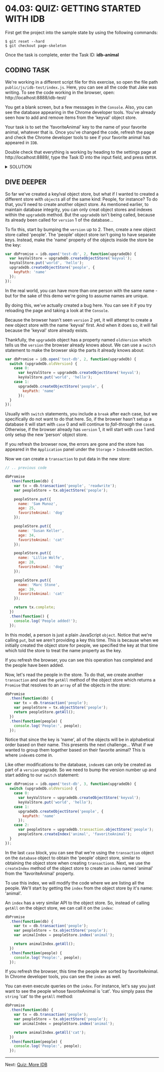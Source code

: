 # 04.03: QUIZ: GETTING STARTED WITH IDB

First get the project into the sample state by using the following commands:

```shell
$ git reset --hard
$ git checkout page-skeleton
```

Once the task is complete, enter the Task ID: **idb-animal**

## CODING TASK

We're working in a different script file for this exercise, so open the file path `public/js/idb-test/index.js`. Here, you can see all the code that Jake was writing. To see the code working in the browser, open: http://localhost:8888/idb-test/

You get a blank screen, but a few messages in the `Console`. Also, you can see the database appearing in the Chrome developer tools. You've already seen how to add and remove items from the 'keyval' object store.

Your task is to set the 'favoriteAnimal' key to the name of your favorite animal, whatever that is. Once you've changed the code, refresh the page and check the Chrome developer tools to see if your favorite animal has appeared in `IDB`.

Double check that everything is working by heading to the settings page at http://localhost:8889/, type the Task ID into the input field, and press `ENTER`.

<details>
<summary>SOLUTION</summary>
<p>

```js
dbPromise
  .then(function(db) {
    var tx = db.transaction('keyval', 'readwrite');
    var keyValStore = tx.objectStore('keyval');
    keyValStore.put('X', 'favoriteAnimal');
    return tx.complete;
  })
  .then(function() {
    console.log('Added favoriteAnimal:X to keyval');
  });
```

</p>
</details>

## DIVE DEEPER

So far we've created a key/val object store, but what if I wanted to created a different store with `object`s all of the same kind: People, for instance? To do that, you'll need to create another object store. As mentioned earlier, to maintain database integrity, you can only creat object stores and indexes within the `upgradeDb` method. But the `upgradeDb` isn't being called, because its already been called for `version` 1 of the database...

To fix this, start by bumping the `version` up to 2. Then, create a new object store called 'people'. The 'people' object store isn't going to have separate keys. Instead, make the 'name' property of the objects inside the store be the key:

```js
var dbPromise = idb.open('test-db', 2, function(upgradeDb) {
  var keyValStore = upgradeDb.createObjectStore('keyval');
  keyValStore.put('world', 'hello');
  upgradeDb.createObjectStore('people', {
    keyPath: 'name'
  });
});
```

In the real world, you can have more than one person with the same name - but for the sake of this demo we're going to assume names are unique.

By doing this, we've actually created a bug here. You can see it if you try reloading the page and taking a look at the `Console`.

Because the browser hasn't seen `version` 2 yet, it will attempt to create a new object store with the name 'keyval' first. And when it does so, it will fail because the 'keyval' store already exists.

Thankfully, the `upgradeDb` object has a property named `oldVersion` which tells us the `version` the browser already knows about. We can use a `switch` statement to make the browser skip the parts it already knows about:

```js
var dbPromise = idb.open('test-db', 2, function(upgradeDb) {
  switch (upgradeDb.oldVersion) {
    case 0:
      var keyValStore = upgradeDb.createObjectStore('keyval');
      keyValStore.put('world', 'hello');
    case 1:
      upgradeDb.createObjectStore('people', {
        keyPath: 'name'
      });
  }
});
```

Usually with `switch` statements, you include a `break` after each case, but we specifically do not want to do that here. So, if the browser hasn't setup a database it will start with `case` 0 and will continue to _fall-through_ the `case`s. Otherwise, if the browser already has `version` 1, it will start with `case` 1 and only setup the new 'person' object store.

If you refresh the browser now, the errors are gone and the store has appeared in the `Application` panel under the `Storage` > `IndexedDB` section.

Now we can create a `transaction` to put data in the new store:

```js
// .. previous code

dbPromise
  .then(function(db) {
    var tx = db.transaction('people', 'readwrite');
    var peopleStore = tx.objectStore('people');

    peopleStore.put({
      name: 'Sam Munoz',
      age: 25,
      favoriteAnimal: 'dog'
    });

    peopleStore.put({
      name: 'Susan Keller',
      age: 34,
      favoriteAnimal: 'cat'
    });

    peopleStore.put({
      name: 'Lillie Wolfe',
      age: 28,
      favoriteAnimal: 'dog'
    });

    peopleStore.put({
      name: 'Marc Stone',
      age: 39,
      favoriteAnimal: 'cat'
    });

    return tx.complete;
  })
  .then(function() {
    console.log('People added!');
  });
```

In this model, a person is just a plain JavaScript `object`. Notice that we're calling `put`, but we aren't providing a key this time. This is because when we initially created the object store for people, we specified the key at that time which told the store to treat the name property as the key.

If you refresh the browser, you can see this operation has completed and the people have been added.

Now, let's read the people in the store. To do that, we create another `transaction` and use the `getAll` method of the object store which returns a `Promise` that resolves to an `array` of all the objects in the store:

```js
dbPromise
  .then(function(db) {
    var tx = db.transaction('people');
    var peopleStore = tx.objectStore('people');
    return peopleStore.getAll();
  })
  .then(function(people) {
    console.log('People:', people);
  });
```

Notice that since the key is 'name', all of the objects will be in alphabetical order based on their name. This presents the next challenge... What if we wanted to group them together based on their favorite animal? This is where `index`es come in.

Like other modifications to the database, `index`es can only be created as part of a `version` upgrade. So we need to bump the version number up and start adding to our `switch` statement:

```js
var dbPromise = idb.open('test-db', 3, function(upgradeDb) {
  switch (upgradeDb.oldVersion) {
    case 0:
      var keyValStore = upgradeDb.createObjectStore('keyval');
      keyValStore.put('world', 'hello');
    case 1:
      upgradeDb.createObjectStore('people', {
        keyPath: 'name'
      });
    case 2:
      var peopleStore = upgradeDb.transaction.objectStore('people');
      peopleStore.createIndex('animal', 'favoriteAnimal');
  }
});
```

In the last `case` block, you can see that we're using the `transaction` object on the `database` object to obtain the 'people' object store, similar to obtaining the object store when creating `transaction`s. Next, we use the `createIndex` method of the object store to create an `index` named 'animal' from the 'favoriteAnimal' property.

To use this index, we will modify the code where we are listing all the people. We'll start by getting the `index` from the object store by it's name: 'animal'.

An `index` has a very similar API to the object store. So, instead of calling `getAll` on the object store, we can call it on the `index`:

```js
dbPromise
  .then(function(db) {
    var tx = db.transaction('people');
    var peopleStore = tx.objectStore('people');
    var animalIndex = peopleStore.index('animal');

    return animalIndex.getAll();
  })
  .then(function(people) {
    console.log('People:', people);
  });
```

If you refresh the browser, this time the people are sorted by favoriteAnimal. In Chrome developer tools, you can see the `index` as well.

You can even execute queries on the `index`. For instance, let's say you just want to see the people whose favoriteAnimal is 'cat'. You simply pass the `string` 'cat' to the `getAll` method:

```js
dbPromise
  .then(function(db) {
    var tx = db.transaction('people');
    var peopleStore = tx.objectStore('people');
    var animalIndex = peopleStore.index('animal');

    return animalIndex.getAll('cat');
  })
  .then(function(people) {
    console.log('People:', people);
  });
```

---

Next: [Quiz: More IDB](./04-quiz-more-idb.md)
